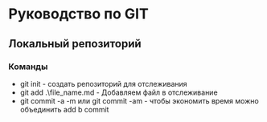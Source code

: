 # Руководство по GIT
## Локальный репозиторий

### Команды
* git init  - создать репозиторий для отслеживания
* git add .\file_name.md - Добавляем файл в отслеживание
* git commit -a -m или git commit -am - 
чтобы экономить время можно объединить add b commit